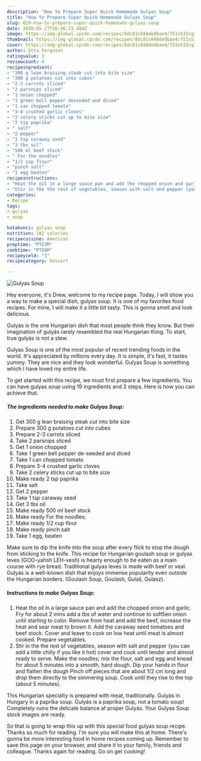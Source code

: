 ```yaml
---
description: "How to Prepare Super Quick Homemade Gulyas Soup"
title: "How to Prepare Super Quick Homemade Gulyas Soup"
slug: 829-how-to-prepare-super-quick-homemade-gulyas-soup
date: 2020-05-27T16:46:23.404Z
image: https://img-global.cpcdn.com/recipes/8dc81c048de0bae4/751x532cq70/gulyas-soup-recipe-main-photo.jpg
thumbnail: https://img-global.cpcdn.com/recipes/8dc81c048de0bae4/751x532cq70/gulyas-soup-recipe-main-photo.jpg
cover: https://img-global.cpcdn.com/recipes/8dc81c048de0bae4/751x532cq70/gulyas-soup-recipe-main-photo.jpg
author: Etta Ferguson
ratingvalue: 3
reviewcount: 4
recipeingredient:
- "300 g lean braising steak cut into bite size"
- "300 g potatoes cut into cubes"
- "2-3 carrots sliced"
- "2 parsnips sliced"
- "1 onion chopped"
- "1 green bell pepper deseeded and diced"
- "1 can chopped tomato"
- "3-4 crushed garlic cloves"
- "2 celery sticks cut up to bite size"
- "2 tsp paprika"
- " salt"
- "2 pepper"
- "1 tsp caraway seed"
- "3 tbs oil"
- "500 ml beef stock"
- " For the noodles"
- "1/2 cup flour"
- "pinch salt"
- "1 egg beaten"
recipeinstructions:
- "Heat the oil in a large sauce pan and add the chopped onion and garlic. Fry for about 2 mins add a tbs of water and continue to soft5en onion until starting to color. Remove from heat and add the beef, increase the heat and sear meat to brown it. Add the caraway seed tomatoes and beef stock. Cover and leave to cook on low heat until meat is almost cooked. Prepare vegetables."
- "Stir in the the rest of vegetables, season with salt and pepper (you can add a little chilly if you like it hot) cover and cook until tender and almost ready to serve. Make the noodles; mix the flour, salt and egg and knead for about 5 minutes into a smooth, hard dough. Dip your hands in flour and flatten the dough Pinch off pieces that are about 1/2 cm long and drop them directly to the simmering soup. Cook until they rise to the top (about 5 minutes)."
categories:
- Recipe
tags:
- gulyas
- soup

katakunci: gulyas soup 
nutrition: 182 calories
recipecuisine: American
preptime: "PT23M"
cooktime: "PT58M"
recipeyield: "1"
recipecategory: Dessert

---
```



![Gulyas Soup](https://img-global.cpcdn.com/recipes/8dc81c048de0bae4/751x532cq70/gulyas-soup-recipe-main-photo.jpg)

Hey everyone, it's Drew, welcome to my recipe page. Today, I will show you a way to make a special dish, gulyas soup. It is one of my favorites food recipes. For mine, I will make it a little bit tasty. This is gonna smell and look delicious.

Gulyás is the one Hungarian dish that most people think they know. But their imagination of gulyás rarely resembled the real Hungarian thing. To start, true gulyás is not a stew.

Gulyas Soup is one of the most popular of recent trending foods in the world. It's appreciated by millions every day. It is simple, it's fast, it tastes yummy. They are nice and they look wonderful. Gulyas Soup is something which I have loved my entire life.


To get started with this recipe, we must first prepare a few ingredients. You can have gulyas soup using 19 ingredients and 2 steps. Here is how you can achieve that.

<!--inarticleads1-->

##### The ingredients needed to make Gulyas Soup:

1. Get 300 g lean braising steak cut into bite size
1. Prepare 300 g potatoes cut into cubes
1. Prepare 2-3 carrots sliced
1. Take 2 parsnips sliced
1. Get 1 onion chopped
1. Take 1 green bell pepper de-seeded and diced
1. Take 1 can chopped tomato
1. Prepare 3-4 crushed garlic cloves
1. Take 2 celery sticks cut up to bite size
1. Make ready 2 tsp paprika
1. Take  salt
1. Get 2 pepper
1. Take 1 tsp caraway seed
1. Get 3 tbs oil
1. Make ready 500 ml beef stock
1. Make ready  For the noodles;
1. Make ready 1/2 cup flour
1. Make ready pinch salt
1. Take 1 egg, beaten


Make sure to dip the knife into the soup after every flick to stop the dough from sticking to the knife. This recipe for Hungarian goulash soup or gulyas leves (GOO-yahsh LEH-vesh) is hearty enough to be eaten as a main course with rye bread. Traditional gulyas leves is made with beef or veal. Gulyás is a well-known dish that enjoys immense popularity even outside the Hungarian borders. (Goulash Soup, Goulash, Gulaš, Gulasz). 

<!--inarticleads2-->

##### Instructions to make Gulyas Soup:

1. Heat the oil in a large sauce pan and add the chopped onion and garlic. Fry for about 2 mins add a tbs of water and continue to soft5en onion until starting to color. Remove from heat and add the beef, increase the heat and sear meat to brown it. Add the caraway seed tomatoes and beef stock. Cover and leave to cook on low heat until meat is almost cooked. Prepare vegetables.
1. Stir in the the rest of vegetables, season with salt and pepper (you can add a little chilly if you like it hot) cover and cook until tender and almost ready to serve. Make the noodles; mix the flour, salt and egg and knead for about 5 minutes into a smooth, hard dough. Dip your hands in flour and flatten the dough Pinch off pieces that are about 1/2 cm long and drop them directly to the simmering soup. Cook until they rise to the top (about 5 minutes).


This Hungarian specialty is prepared with meat, traditionally. Gulyás in Hungary in a paprika soup. Gulyás is a paprika soup, not a tomato soup! Completely ruins the delicate balance af proper Gulyás. Your Gulyas Soup stock images are ready. 

So that is going to wrap this up with this special food gulyas soup recipe. Thanks so much for reading. I'm sure you will make this at home. There's gonna be more interesting food in home recipes coming up. Remember to save this page on your browser, and share it to your family, friends and colleague. Thanks again for reading. Go on get cooking!
